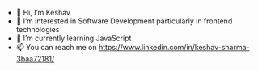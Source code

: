 - 👋 Hi, I’m Keshav
- 👀 I’m interested in Software Development particularly in frontend technologies
- 🌱 I’m currently learning JavaScript
- 📫 You can reach me on https://www.linkedin.com/in/keshav-sharma-3baa72181/

<!---
sharmakeshav10/sharmakeshav10 is a ✨ special ✨ repository because its `README.md` (this file) appears on your GitHub profile.
You can click the Preview link to take a look at your changes.
--->
